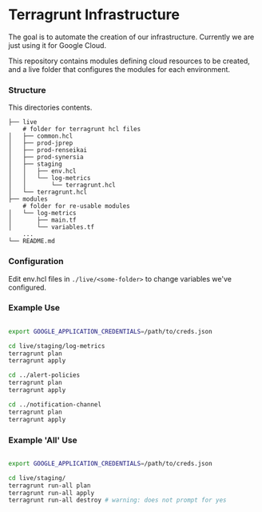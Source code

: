 # Terragrunt Infrastructure

The goal is to automate the creation of our infrastructure. Currently we are just using it for Google Cloud.

This repository contains modules defining cloud resources to be created, and a live folder that configures the modules for each environment.

### Structure

This directories contents.

```
├── live            
    # folder for terragrunt hcl files
│   ├── common.hcl
│   ├── prod-jprep
│   ├── prod-renseikai
│   ├── prod-synersia
│   ├── staging
│   │   ├── env.hcl
│   │   └── log-metrics
│   │       └── terragrunt.hcl
│   └── terragrunt.hcl
├── modules         
    # folder for re-usable modules
│   └── log-metrics
│       ├── main.tf
│       └── variables.tf
    ...
└── README.md

```


### Configuration

Edit env.hcl files in `./live/<some-folder>` to change variables we've configured.



### Example Use


```bash

export GOOGLE_APPLICATION_CREDENTIALS=/path/to/creds.json

cd live/staging/log-metrics
terragrunt plan
terragrunt apply

cd ../alert-policies
terragrunt plan
terragrunt apply

cd ../notification-channel
terragrunt plan
terragrunt apply

```

### Example 'All' Use


```bash

export GOOGLE_APPLICATION_CREDENTIALS=/path/to/creds.json

cd live/staging/
terragrunt run-all plan
terragrunt run-all apply
terragrunt run-all destroy # warning: does not prompt for yes


```